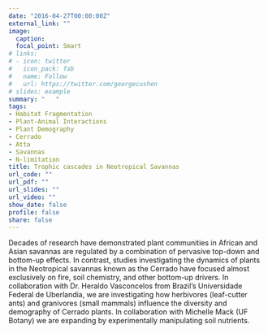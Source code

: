 ```yaml
---
date: "2016-04-27T00:00:00Z"
external_link: ""
image:
  caption:
  focal_point: Smart
# links:
# - icon: twitter
#   icon_pack: fab
#   name: Follow
#   url: https://twitter.com/georgecushen
# slides: example
summary: "   "
tags:
- Habitat Fragmentation
- Plant-Animal Interactions
- Plant Demography
- Cerrado
- Atta
- Savannas
- N-limitation
title: Trophic cascades in Neotropical Savannas
url_code: ""
url_pdf: ""
url_slides: ""
url_video: ""
show_date: false
profile: false
share: false
---
```


Decades of research have demonstrated plant communities in African and Asian savannas are regulated by a combination of pervasive top-down and bottom-up effects. In contrast, studies investigating the dynamics of plants in the Neotropical savannas known as the Cerrado have focused almost exclusively on fire, soil chemistry, and other bottom-up drivers. In collaboration with Dr. Heraldo Vasconcelos from Brazil’s Universidade Federal de Uberlandia, we are investigating how herbivores (leaf-cutter ants) and granivores (small mammals) influence the diversity and demography of Cerrado plants. In collaboration with Michelle Mack (UF Botany) we are expanding by experimentally manipulating soil nutrients.
